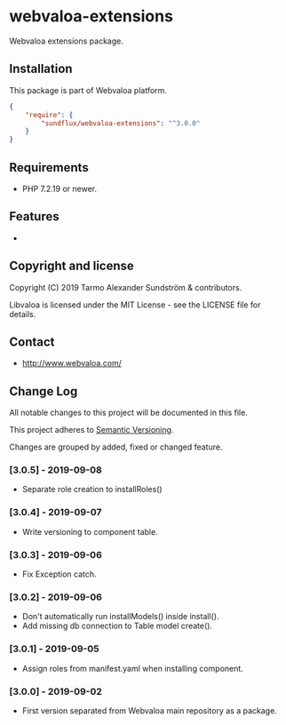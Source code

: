 webvaloa-extensions
========

Webvaloa extensions package.

## Installation

This package is part of Webvaloa platform.

```json
{
    "require": {
        "sundflux/webvaloa-extensions": "^3.0.0"
    }
}
```

## Requirements

- PHP 7.2.19 or newer.

## Features

- 

## Copyright and license

Copyright (C) 2019 Tarmo Alexander Sundström & contributors.

Libvaloa is licensed under the MIT License - see the LICENSE file for details.

## Contact

- http://www.webvaloa.com/

## Change Log
All notable changes to this project will be documented in this file.

This project adheres to [Semantic Versioning](http://semver.org/).

Changes are grouped by added, fixed or changed feature.

### [3.0.5] - 2019-09-08
- Separate role creation to installRoles()

### [3.0.4] - 2019-09-07
- Write versioning to component table.

### [3.0.3] - 2019-09-06
- Fix Exception catch.

### [3.0.2] - 2019-09-06
- Don't automatically run installModels() inside install().
- Add missing db connection to Table model create().

### [3.0.1] - 2019-09-05
- Assign roles from manifest.yaml when installing component.

### [3.0.0] - 2019-09-02
- First version separated from Webvaloa main repository as a package. 

